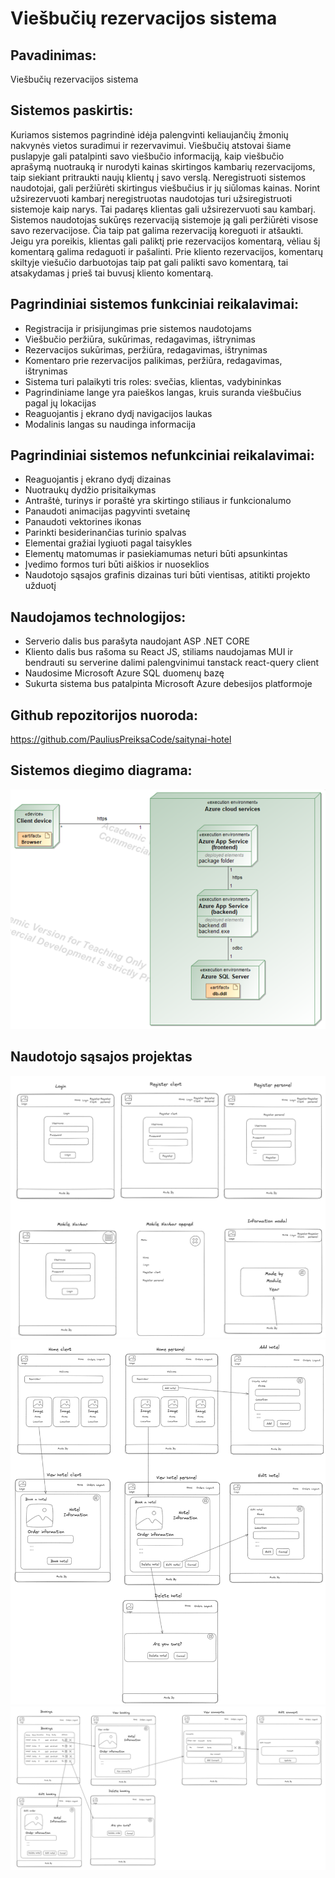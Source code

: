 # Viešbučių rezervacijos sistema

## Pavadinimas:
Viešbučių rezervacijos sistema

## Sistemos paskirtis:
Kuriamos sistemos pagrindinė idėja palengvinti keliaujančių žmonių nakvynės vietos suradimui ir rezervavimui. Viešbučių atstovai šiame puslapyje gali patalpinti savo viešbučio informaciją, kaip viešbučio aprašymą nuotrauką ir nurodyti kainas skirtingos kambarių rezervacijoms, taip siekiant pritraukti naujų klientų į savo verslą. Neregistruoti sistemos naudotojai, gali peržiūrėti skirtingus viešbučius ir jų siūlomas kainas. Norint užsirezervuoti kambarį neregistruotas naudotojas turi užsiregistruoti sistemoje kaip narys. Tai padaręs klientas gali užsirezervuoti sau kambarį. Sistemos naudotojas sukūręs rezervaciją sistemoje ją gali peržiūrėti visose savo rezervacijose. Čia taip pat galima rezervaciją koreguoti ir atšaukti. Jeigu yra poreikis, klientas gali paliktį prie rezervacijos komentarą, vėliau šį komentarą galima redaguoti ir pašalinti. Prie kliento rezervacijos, komentarų skiltyje viešučio darbuotojas taip pat gali palikti savo komentarą, tai atsakydamas į prieš tai buvusį kliento komentarą.

## Pagrindiniai sistemos funkciniai reikalavimai:
- Registracija ir prisijungimas prie sistemos naudotojams
- Viešbučio peržiūra, sukūrimas, redagavimas, ištrynimas 
- Rezervacijos sukūrimas, peržiūra, redagavimas, ištrynimas
- Komentaro prie rezervacijos palikimas, peržiūra, redagavimas, ištrynimas
- Sistema turi palaikyti tris roles: svečias, klientas, vadybininkas
- Pagrindiniame lange yra paieškos langas, kruis suranda viešbučius pagal jų lokacijas
- Reaguojantis į ekrano dydį navigacijos laukas
- Modalinis langas su naudinga informacija

## Pagrindiniai sistemos nefunkciniai reikalavimai:
- Reaguojantis į ekrano dydį dizainas
- Nuotraukų dydžio prisitaikymas
- Antraštė, turinys ir poraštė yra skirtingo stiliaus ir funkcionalumo
- Panaudoti animacijas pagyvinti svetainę
- Panaudoti vektorines ikonas
- Parinkti besiderinančias turinio spalvas
- Elementai gražiai lygiuoti pagal taisykles
- Elementų matomumas ir pasiekiamumas neturi būti apsunkintas
- Įvedimo formos turi būti aiškios ir nuoseklios
- Naudotojo sąsajos grafinis dizainas turi būti vientisas, atitikti projekto užduotį



## Naudojamos technologijos:
- Serverio dalis bus parašyta naudojant ASP .NET CORE 
- Kliento dalis bus rašoma su React JS, stiliams naudojamas MUI ir bendrauti su serverine dalimi palengvinimui tanstack react-query client
- Naudosime Microsoft Azure SQL duomenų bazę
- Sukurta sistema bus patalpinta Microsoft Azure debesijos platformoje

## Github repozitorijos nuoroda:
https://github.com/PauliusPreiksaCode/saitynai-hotel

## Sistemos diegimo diagrama:
![alt text](deplayment.png)

## Naudotojo sąsajos projektas
![alt](wareframe1.png)
![alt](wareframe2.png)
![alt](wareframe3.png)
